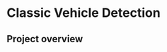 # Classic Vehicle Detection

## Project overview 
<!--stackedit_data:
eyJoaXN0b3J5IjpbMTMyMTQzNDgxM119
-->